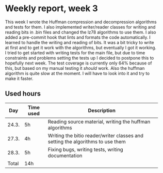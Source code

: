 # Weekly report, week 3

This week I wrote the Huffman compression and decompression algorithms and tests for them.
I also implemented writer/reader classes for writing and reading bits in .bin files and changed the lz78 algorithms to use them.
I also added a pre-commit hook that lints and formats the code automatically.
I learned to handle the writing and reading of bits. 
It was a bit tricky to write at first and to get it work with the algorithms, but eventually I got it working. 
I tried to get started with writing tests for the main file, but due to time constraints and problems setting the tests up I decided to postpone this to hopefully next week.
The test coverage is currently only 64% because of this, but based on my manual testing it *should* work.
Also the huffman algorithm is quite slow at the moment.
I will have to look into it and try to make it faster.

## Used hours

| Day | Time used | Description |
| ----- | ------------- | ------ |
| 24.3.  | 5h            | Reading source material, writing the huffman algorithms |
| 27.3.  | 4h            | Writing the bitio reader/writer classes and setting the algorithms to use them |
| 28.3.  | 5h            | Fixing bugs, writing tests, writing documentation |
| Total | 14h         |        |